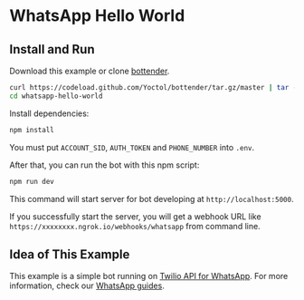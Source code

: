 # WhatsApp Hello World

## Install and Run

Download this example or clone [bottender](https://github.com/Yoctol/bottender).

```sh
curl https://codeload.github.com/Yoctol/bottender/tar.gz/master | tar -xz --strip=2 bottender-master/examples/whatsapp-hello-world
cd whatsapp-hello-world
```

Install dependencies:

```sh
npm install
```

You must put `ACCOUNT_SID`, `AUTH_TOKEN` and `PHONE_NUMBER` into `.env`.

After that, you can run the bot with this npm script:

```sh
npm run dev
```

This command will start server for bot developing at `http://localhost:5000`.

If you successfully start the server, you will get a webhook URL like `https://xxxxxxxx.ngrok.io/webhooks/whatsapp` from command line.

## Idea of This Example

This example is a simple bot running on [Twilio API for WhatsApp](https://www.twilio.com/whatsapp).
For more information, check our [WhatsApp guides](https://bottender.js.org/docs/channel-whatsapp-setup).
